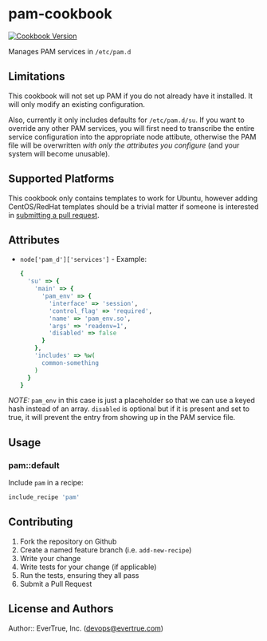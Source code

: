 # pam-cookbook

[![Cookbook Version](https://img.shields.io/cookbook/v/pam.svg)](https://supermarket.chef.io/cookbooks/pam)

Manages PAM services in `/etc/pam.d`

## Limitations

This cookbook will not set up PAM if you do not already have it installed.  It will only modify an existing configuration.

Also, currently it only includes defaults for `/etc/pam.d/su`.  If you want to override any other PAM services, you will first need to transcribe the entire service configuration into the appropriate node attibute, otherwise the PAM file will be overwritten *with only the attributes you configure* (and your system will become unusable).

## Supported Platforms

This cookbook only contains templates to work for Ubuntu, however adding CentOS/RedHat templates should be a trivial matter if someone is interested in [submitting a pull request](https://github.com/evertrue/pam-cookbook/pull/new/master).

## Attributes
- `node['pam_d']['services']` - Example:

  ```ruby
  {
    'su' => {
      'main' => {
        'pam_env' => {
          'interface' => 'session',
          'control_flag' => 'required',
          'name' => 'pam_env.so',
          'args' => 'readenv=1',
          'disabled' => false
        }
      },
      'includes' => %w(
        common-something
      )
    }
  }
  ```

*NOTE:* `pam_env` in this case is just a placeholder so that we can use a keyed hash instead of an array.  `disabled` is optional but if it is present and set to true, it will prevent the entry from showing up in the PAM service file.

## Usage

### pam::default

Include `pam` in a recipe:

```ruby
include_recipe 'pam'
```

## Contributing

1. Fork the repository on Github
2. Create a named feature branch (i.e. `add-new-recipe`)
3. Write your change
4. Write tests for your change (if applicable)
5. Run the tests, ensuring they all pass
6. Submit a Pull Request

## License and Authors

Author:: EverTrue, Inc. (<devops@evertrue.com>)
